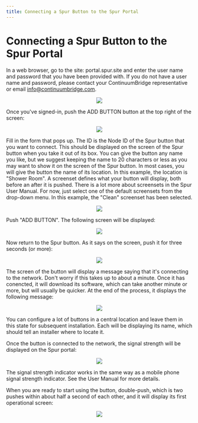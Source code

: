 ```yaml
---
title: Connecting a Spur Button to the Spur Portal
---
```

# Connecting a Spur Button to the Spur Portal

In a web browser, go to the site: portal.spur.site and enter the user name and password that you have been provided with. If you do not have a user name and password, please contact your ContinuumBridge representative or email info@continuumbridge.com.

<p align="center">

  <img src="https://continuumbridge.github.io/spur/pictures/SignIn.png">
  
</p>

Once you've signed-in, push the ADD BUTTON button at the top right of the screen:

<p align="center">

  <img src="https://continuumbridge.github.io/spur/pictures/SignedIn.png">
  
</p>

Fill in the form that pops up. The ID is the Node ID of the Spur button that you want to connect. This should be displayed on the screen of the Spur button when you take it out of its box. You can give the button any name you like, but we suggest keeping the name to 20 characters or less as you may want to show it on the screen of the Spur button. In most cases, you will give the button the name of its location. In this example, the location is "Shower Room". A screenset defines what your button will display, both before an after it is pushed. There is a lot more about screensets in the Spur User Manual. For now, just select one of the default screensets from the drop-down menu. In this example, the "Clean" screenset has been selected.

<p align="center">

  <img src="https://continuumbridge.github.io/spur/pictures/AddButton2.jpg">
  
</p>

Push "ADD BUTTON". The following screen will be displayed:

<p align="center">

  <img src="https://continuumbridge.github.io/spur/pictures/ButtonAdded.jpg">
  
</p>

Now return to the Spur button. As it says on the screen, push it for three seconds (or more):

<p align="center">

  <img src="https://continuumbridge.github.io/spur/pictures/PushToConnect.jpg">
  
</p>

The screen of the button will display a message saying that it's connecting to the network. Don't worry if this takes up to about a minute. Once it has conencted, it will download its software, which can take another minute or more, but will usually be quicker. At the end of the process, it displays the following message:

<p align="center">

  <img src="https://continuumbridge.github.io/spur/pictures/DoublePushToStart.jpg">
  
</p>

You can configure a lot of buttons in a central location and leave them in this state for subsequent installation. Each will be displaying its name, which should tell an installer where to locate it.

Once the button is connected to the network, the signal strength will be displayed on the Spur portal:

<p align="center">

  <img src="https://continuumbridge.github.io/spur/pictures/ButtonConnected.jpg">
  
</p>

The signal strength indicator works in the same way as a mobile phone signal strength indicator. See the User Manual for more details. 

When you are ready to start using the button, double-push, which is two pushes within about half a second of each other, and it will display its first operational screen:

<p align="center">

  <img src="https://continuumbridge.github.io/spur/pictures/NormalScreen.jpg">
  
</p>




